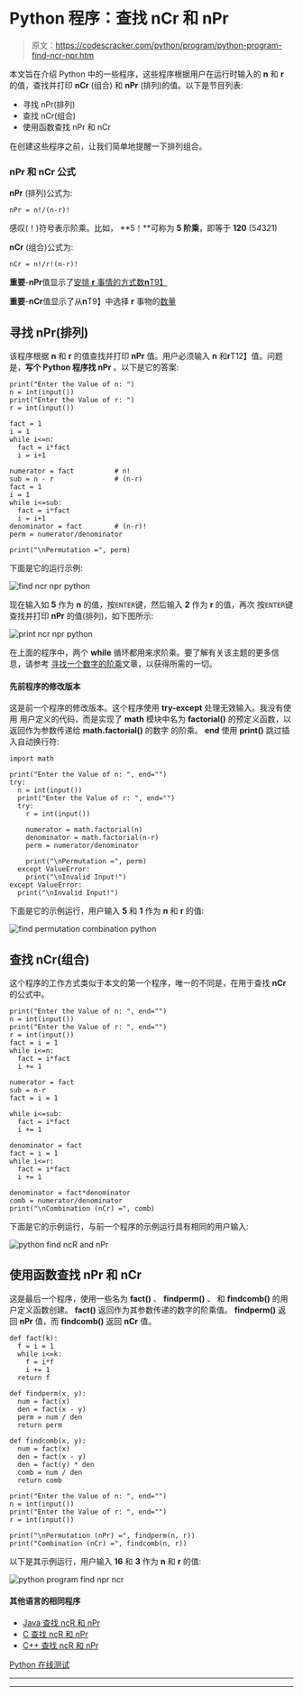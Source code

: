 # Python 程序：查找 nCr 和 nPr

> 原文：<https://codescracker.com/python/program/python-program-find-ncr-npr.htm>

本文旨在介绍 Python 中的一些程序，这些程序根据用户在运行时输入的 **n** 和 **r** 的值，查找并打印 **nCr** (组合) 和 **nPr** (排列)的值。以下是节目列表:

*   寻找 nPr(排列)
*   查找 nCr(组合)
*   使用函数查找 nPr 和 nCr

在创建这些程序之前，让我们简单地提醒一下排列组合。

### nPr 和 nCr 公式

**nPr** (排列)公式为:

```
nPr = n!/(n-r)!
```

感叹(！)符号表示阶乘。比如， **5！**可称为 **5 阶乘**，即等于 **120** (5*4*3*2*1)

**nCr** (组合)公式为:

```
nCr = n!/r!(n-r)!
```

**重要**-**nPr**值显示了<u>安排 **r** 事情的方式数**n**T9】</u>

**重要**-**nCr**值显示了从**n**T9】中选择 **r** 事物的<u>数量</u>

## 寻找 nPr(排列)

该程序根据 **n** 和 **r** 的值查找并打印 **nPr** 值。用户必须输入 **n** 和**r**T12】值。问题是，**写个 Python 程序找 nPr** 。以下是它的答案:

```
print("Enter the Value of n: ")
n = int(input())
print("Enter the Value of r: ")
r = int(input())

fact = 1
i = 1
while i<=n:
  fact = i*fact
  i = i+1

numerator = fact          # n!
sub = n - r               # (n-r)
fact = 1
i = 1
while i<=sub:
  fact = i*fact
  i = i+1
denominator = fact        # (n-r)!
perm = numerator/denominator

print("\nPermutation =", perm)
```

下面是它的运行示例:

![find ncr npr python](img/fca856b91a42ed5ee051ba43613bd14a.png)

现在输入如 **5** 作为 **n** 的值，按`ENTER`键，然后输入 **2** 作为 **r** 的值，再次 按`ENTER`键查找并打印 **nPr** 的值(排列)，如下图所示:

![print ncr npr python](img/f2d9fd4dbe521f2c423b18eb5e8b8f0f.png)

在上面的程序中，两个 **while** 循环都用来求阶乘。要了解有关该主题的更多信息，请参考 [寻找一个数字的阶乘](/python/program/python-program-find-factorial-of-number.htm)文章，以获得所需的一切。

#### 先前程序的修改版本

这是前一个程序的修改版本。这个程序使用 **try-except** 处理无效输入。我没有使用 用户定义的代码，而是实现了 **math** 模块中名为 **factorial()** 的预定义函数，以返回作为参数传递给 **math.factorial()** 的数字 的阶乘。 **end** 使用 **print()** 跳过插入自动换行符:

```
import math

print("Enter the Value of n: ", end="")
try:
  n = int(input())
  print("Enter the Value of r: ", end="")
  try:
    r = int(input())

    numerator = math.factorial(n)
    denominator = math.factorial(n-r)
    perm = numerator/denominator

    print("\nPermutation =", perm)
  except ValueError:
    print("\nInvalid Input!")
except ValueError:
  print("\nInvalid Input!")
```

下面是它的示例运行，用户输入 **5** 和 **1** 作为 **n** 和 **r** 的值:

![find permutation combination python](img/e9022ac088ecbc723b389ec0e3baeab3.png)

## 查找 nCr(组合)

这个程序的工作方式类似于本文的第一个程序，唯一的不同是，在用于查找 **nCr** 的公式中。

```
print("Enter the Value of n: ", end="")
n = int(input())
print("Enter the Value of r: ", end="")
r = int(input())
fact = i = 1
while i<=n:
  fact = i*fact
  i += 1

numerator = fact
sub = n-r
fact = i = 1

while i<=sub:
  fact = i*fact
  i += 1

denominator = fact
fact = i = 1
while i<=r:
  fact = i*fact
  i += 1

denominator = fact*denominator
comb = numerator/denominator
print("\nCombination (nCr) =", comb)
```

下面是它的示例运行，与前一个程序的示例运行具有相同的用户输入:

![python find ncR and nPr](img/dbc5bb21c79022b542143bbaf621b891.png)

## 使用函数查找 nPr 和 nCr

这是最后一个程序，使用一些名为 **fact()** 、 **findperm()** 、 和 **findcomb()** 的用户定义函数创建。 **fact()** 返回作为其参数传递的数字的阶乘值。 **findperm()** 返回 **nPr** 值，而 **findcomb()** 返回 **nCr** 值。

```
def fact(k):
  f = i = 1
  while i<=k:
    f = i*f
    i += 1
  return f

def findperm(x, y):
  num = fact(x)
  den = fact(x - y)
  perm = num / den
  return perm

def findcomb(x, y):
  num = fact(x)
  den = fact(x - y)
  den = fact(y) * den
  comb = num / den
  return comb

print("Enter the Value of n: ", end="")
n = int(input())
print("Enter the Value of r: ", end="")
r = int(input())

print("\nPermutation (nPr) =", findperm(n, r))
print("Combination (nCr) =", findcomb(n, r))
```

以下是其示例运行，用户输入 **16** 和 **3** 作为 **n** 和 **r** 的值:

![python program find npr ncr](img/7bdf1f32d04346264bcc111337008f9c.png)

#### 其他语言的相同程序

*   [Java 查找 ncR 和 nPr](/java/program/java-program-find-ncr-npr.htm)
*   [C 查找 ncR 和 nPr](/c/program/c-program-find-ncr-npr.htm)
*   [C++ 查找 ncR 和 nPr](/cpp/program/cpp-program-find-ncr-npr.htm)

[Python 在线测试](/exam/showtest.php?subid=10)

* * *

* * *
